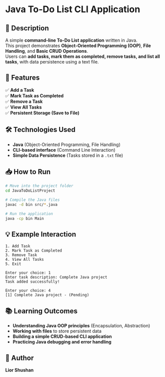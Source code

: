 # Java To-Do List CLI Application

## 📌 Description
A simple **command-line To-Do List application** written in Java.  
This project demonstrates **Object-Oriented Programming (OOP)**, **File Handling**, and **Basic CRUD Operations**.  
Users can **add tasks, mark them as completed, remove tasks, and list all tasks**, with data persistence using a text file.

## 🚀 Features
✅ **Add a Task**  
✅ **Mark Task as Completed**  
✅ **Remove a Task**  
✅ **View All Tasks**  
✅ **Persistent Storage (Save to File)**  

## 🛠️ Technologies Used
- **Java** (Object-Oriented Programming, File Handling)
- **CLI-based interface** (Command Line Interaction)
- **Simple Data Persistence** (Tasks stored in a `.txt` file)

## 📥 How to Run
```sh
# Move into the project folder
cd JavaToDoListProject

# Compile the Java files
javac -d bin src/*.java

# Run the application
java -cp bin Main
```

## 💡 Example Interaction
	1. Add Task
	2. Mark Task as Completed
	3. Remove Task
 	4. View All Tasks
  	5. Exit

	Enter your choice: 1
	Enter task description: Complete Java project
	Task added successfully!

	Enter your choice: 4
	[1] Complete Java project - (Pending)

## 📚 Learning Outcomes
- **Understanding Java OOP principles** (Encapsulation, Abstraction)
- **Working with files** to store persistent data
- **Building a simple CRUD-based CLI application**
- **Practicing Java debugging and error handling**

## 👤 Author
**Lior Shushan**
